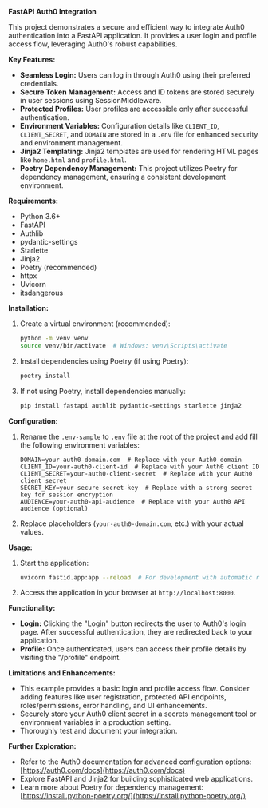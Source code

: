 **FastAPI Auth0 Integration**

This project demonstrates a secure and efficient way to integrate Auth0 authentication into a FastAPI application. It provides a user login and profile access flow, leveraging Auth0's robust capabilities.

**Key Features:**

- **Seamless Login:** Users can log in through Auth0 using their preferred credentials.
- **Secure Token Management:** Access and ID tokens are stored securely in user sessions using SessionMiddleware.
- **Protected Profiles:** User profiles are accessible only after successful authentication.
- **Environment Variables:** Configuration details like `CLIENT_ID`, `CLIENT_SECRET`, and `DOMAIN` are stored in a `.env` file for enhanced security and environment management.
- **Jinja2 Templating:** Jinja2 templates are used for rendering HTML pages like `home.html` and `profile.html`.
- **Poetry Dependency Management:** This project utilizes Poetry for dependency management, ensuring a consistent development environment.

**Requirements:**

- Python 3.6+
- FastAPI
- Authlib
- pydantic-settings
- Starlette
- Jinja2
- Poetry (recommended)
- httpx
- Uvicorn
- itsdangerous

**Installation:**

1. Create a virtual environment (recommended):
   ```bash
   python -m venv venv
   source venv/bin/activate  # Windows: venv\Scripts\activate
   ```

2. Install dependencies using Poetry (if using Poetry):
   ```bash
   poetry install
   ```

3. If not using Poetry, install dependencies manually:
   ```bash
   pip install fastapi authlib pydantic-settings starlette jinja2
   ```

**Configuration:**

1. Rename the `.env-sample` to `.env` file at the root of the project and add fill the following environment variables:

   ```
   DOMAIN=your-auth0-domain.com  # Replace with your Auth0 domain
   CLIENT_ID=your-auth0-client-id  # Replace with your Auth0 client ID
   CLIENT_SECRET=your-auth0-client-secret  # Replace with your Auth0 client secret
   SECRET_KEY=your-secure-secret-key  # Replace with a strong secret key for session encryption
   AUDIENCE=your-auth0-api-audience  # Replace with your Auth0 API audience (optional)
   ```

2. Replace placeholders (`your-auth0-domain.com`, etc.) with your actual values.

**Usage:**

1. Start the application:
   ```bash
   uvicorn fastid.app:app --reload  # For development with automatic reloading
   ```

2. Access the application in your browser at `http://localhost:8000`.

**Functionality:**

* **Login:** Clicking the "Login" button redirects the user to Auth0's login page. After successful authentication, they are redirected back to your application.
* **Profile:** Once authenticated, users can access their profile details by visiting the "/profile" endpoint.

**Limitations and Enhancements:**

- This example provides a basic login and profile access flow. Consider adding features like user registration, protected API endpoints, roles/permissions, error handling, and UI enhancements.
- Securely store your Auth0 client secret in a secrets management tool or environment variables in a production setting.
- Thoroughly test and document your integration.

**Further Exploration:**

- Refer to the Auth0 documentation for advanced configuration options: [https://auth0.com/docs](https://auth0.com/docs)
- Explore FastAPI and Jinja2 for building sophisticated web applications.
- Learn more about Poetry for dependency management: [https://install.python-poetry.org/](https://install.python-poetry.org/)

